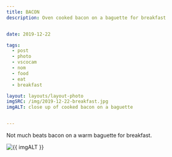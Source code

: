 ```yaml
---
title: BACON
description: Oven cooked bacon on a baguette for breakfast


date: 2019-12-22

tags:
  - post
  - photo
  - vscocam
  - nom
  - food
  - eat
  - breakfast

layout: layouts/layout-photo
imgSRC: /img/2019-12-22-breakfast.jpg
imgALT: close up of cooked bacon on a baguette


---
```

Not much beats bacon on a warm baguette for breakfast.

<p><img class="u-photo img-polaroid" src="{{ imgSRC }}" alt="{{ imgALT }}"></p>
